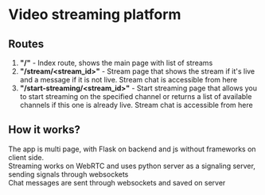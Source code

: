 # Video streaming platform
## Routes
1. **"/"** - Index route, shows the main page with list of streams
2. **"/stream/<stream_id>"** - Stream page that shows the stream if it's live and a message if it is not live. Stream chat is accessible from here
3. **"/start-streaming/<stream_id>"** - Start streaming page that allows you to start streaming on the specified channel or returns a list of available channels if this one is already live. Stream chat is accessible from here

## How it works?
The app is multi page, with Flask on backend and js without frameworks on client side.  
Streaming works on WebRTC and uses python server as a signaling server, sending signals through websockets  
Chat messages are sent through websockets and saved on server